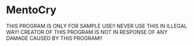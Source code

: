 # MentoCry

THIS PROGRAM IS ONLY FOR SAMPLE USE!! NEVER USE THIS IN ILLEGAL WAY!
CREATOR OF THIS PROGRAM IS NOT IN RESPONSE OF ANY DAMAGE CAUSED BY THIS PROGRAM!!
